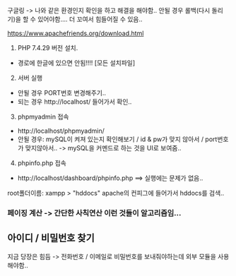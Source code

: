 구글링 -> 나와 같은 환경인지 확인을 하고 해결을 해야함..
안될 경우 롤백(다시 돌리기)을 할 수 있어야함.... 더 꼬여서 힘들어질 수 있음..

https://www.apachefriends.org/download.html
1) PHP 7.4.29 버전 설치.
  - 경로에 한글에 있으면 안됨!!!! [모든 설치파일]
2) 서버 실행
  - 안될 경우 PORT번호 변경해주기..
  - 되는 경우 http://localhost/ 들어가서 확인..
3) phpmyadmin 접속
  - http://localhost/phpmyadmin/
  - 안될 경우: mySQL이 켜져 있는지 확인해보기 / id & pw가 맞지 않아서 / port번호가 맞지않아서..
  -> mySQL을 커멘드로 하는 것을 UI로 보여줌.. 
4) phpinfo.php 접속
  - http://localhost/dashboard/phpinfo.php
==> 실행에는 문제가 없음..

root폴더이름: xampp > "hddocs"
apache의 컨피그에 들어가서 hddocs를 검색..

### 페이징 계산 -> 간단한 사칙연산 이런 것들이 알고리즘임...

## 아이디 / 비밀번호 찾기
지금 당장은 힘듬 -> 전화번호 / 이메일로 비밀번호를 보내줘야하는데 외부 모듈을 사용해야함..
